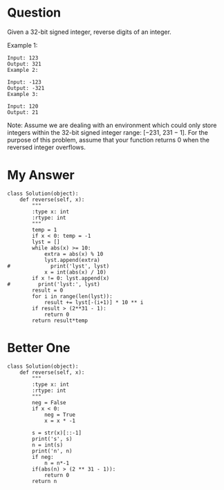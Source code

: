 # Question

Given a 32-bit signed integer, reverse digits of an integer.

Example 1:
```
Input: 123
Output: 321
Example 2:

Input: -123
Output: -321
Example 3:

Input: 120
Output: 21
```
Note:
Assume we are dealing with an environment which could only store integers within the 32-bit signed integer range: [−231,  231 − 1]. For the purpose of this problem, assume that your function returns 0 when the reversed integer overflows.

# My Answer
```
class Solution(object):
    def reverse(self, x):
        """
        :type x: int
        :rtype: int
        """
        temp = 1
        if x < 0: temp = -1
        lyst = []
        while abs(x) >= 10:
            extra = abs(x) % 10
            lyst.append(extra)
#             print('lyst', lyst)
            x = int(abs(x) / 10)
        if x != 0: lyst.append(x)
#         print('lyst:', lyst)
        result = 0
        for i in range(len(lyst)):
            result += lyst[-(i+1)] * 10 ** i
        if result > (2**31 - 1): 
            return 0
        return result*temp
```

# Better One
```
class Solution(object):
    def reverse(self, x):
        """
        :type x: int
        :rtype: int
        """
        neg = False
        if x < 0:
            neg = True
            x = x * -1

        s = str(x)[::-1]
        print('s', s)
        n = int(s)
        print('n', n)
        if neg:
            n = n*-1
        if(abs(n) > (2 ** 31 - 1)):
            return 0
        return n
```